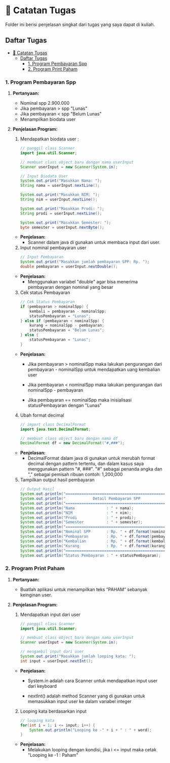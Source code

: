 # 📘 Catatan Tugas

Folder ini berisi penjelasan singkat dari tugas yang saya dapat di kuliah.

## Daftar Tugas
- [📘 Catatan Tugas](#-catatan-tugas)
  - [Daftar Tugas](#daftar-tugas)
    - [1. Program Pembayaran Spp](#1-program-pembayaran-spp)
    - [2. Program Print Paham](#2-program-print-paham)

### 1. Program Pembayaran Spp

1. **Pertanyaan:**
   - Nominal spp 2.900.000
   - Jika pembayaran > spp "Lunas"
   - Jika pembayaran < spp "Belum Lunas"
   - Menampilkan biodata user

2. **Penjelasan Program:**
   1. Mendapatkan biodata user :
        ```java
        // panggil class Scanner
        import java.util.Scanner;

        // membuat class object baru dengan nama userInput
        Scanner userInput = new Scanner(System.in);

        // Input Biodata User
        System.out.print("Masukkan Nama: ");
        String nama = userInput.nextLine();

        System.out.print("Masukkan NIM: ");
        String nim = userInput.nextLine();

        System.out.print("Masukkan Prodi: ");
        String prodi = userInput.nextLine();

        System.out.print("Masukkan Semester: ");
        byte semester = userInput.nextByte();

    - **Penjelasan:**
        - Scanner dalam java di gunakan untuk membaca input dari user.

   2. Input nominal pembayaran user
        ```java
        // Input Pembayaran
        System.out.print("Masukkan jumlah pembayaran SPP: Rp. ");
        double pembayaran = userInput.nextDouble();

    - **Penjelasan:**
        - Menggunakan variabel "double" agar bisa menerima pembayaran dengan nominal yang besar

   3. Cek status Pembayaran
        ```java
        // Cek Status Pembayaran
        if (pembayaran > nominalSpp) {
            kembali = pembayaran - nominalSpp;
            statusPembayaran = "Lunas";
        } else if (pembayaran < nominalSpp) {
            kurang = nominalSpp - pembayaran;
            statusPembayaran = "Belum Lunas";
        } else {
            statusPembayaran = "Lunas"; 
        }

    - **Penjelasan:**
        - Jika pembayaran > nominalSpp maka lakukan pengurangan dari pembayaran - nominalSpp untuk mendapatkan uang kembalian user

        - Jika pembayaran < nominalSpp maka lakukan pengurangan dari nominalSpp - pembayaran
    
        - Jika pembayaran == nominalSpp maka inisialisasi statusPembayaran dengan "Lunas"  

   4. Ubah format decimal
        ```java
        // import class DecimalFormat
        import java.text.DecimalFormat;

        // membuat class object baru dengan nama df
        DecimalFormat df = new DecimalFormat("#,###");

    - **Penjelasan:**
        - DecimalFormat dalam java di gunakan untuk merubah format decimal dengan pattern tertentu, dan dalam kasus saya menggunakan pattern "#, ###". "#" sebagai penanda angka dan "," sebagai pemisah ribuan contoh: 1,200,000

   5. Tampilkan output hasil pembayaran
        ```java
        // Output Hasil
        System.out.println("================================================");
        System.out.println("            Detail Pembayaran SPP               ");
        System.out.println("================================================");
        System.out.println("Nama              : " + nama);
        System.out.println("NIM               : " + nim);
        System.out.println("Prodi             : " + prodi);
        System.out.println("Semester          : " + semester);
        System.out.println("================================================");
        System.out.println("Nominal SPP       : Rp. " + df.format(nominalSpp));
        System.out.println("Pembayaran        : Rp. " + df.format(pembayaran));
        System.out.println("Kembalian         : Rp. " + df.format(kembali));
        System.out.println("Kurang            : Rp. " + df.format(kurang));
        System.out.println("================================================");
        System.out.println("Status Pembayaran : " + statusPembayaran);

### 2. Program Print Paham

1. **Pertanyaan:**
    - Buatlah aplikasi untuk menampilkan teks “PAHAM” sebanyak keinginan user.

2. **Penjelasan Program:**
   1. Mendapatkan input dari user
        ```java
        // panggil class Scanner
        import java.util.Scanner;

        // membuat class object baru dengan nama userInput
        Scanner userInput = new Scanner(System.in);

        // mengambil input dari user
        System.out.print("Masukkan jumlah looping kata: ");
        int input = userInput.nextInt();
    
    - **Penjelasan:**
        - System.in adalah cara Scanner untuk mendapatkan input user dari keyboard

        - nextInt() adalah method Scanner yang di gunakan untuk memasukkan input user ke dalam variabel integer

   2. Looping kata berdasarkan input
        ```java
        // looping kata
        for(int i = 1; i <= input; i++) {
            System.out.println("Looping ke -" + i + " : " + word);
        }

    - **Penjelasan:**
        - Melakukan looping dengan kondisi, jika i <= input maka cetak "Looping ke -1 : Paham"
